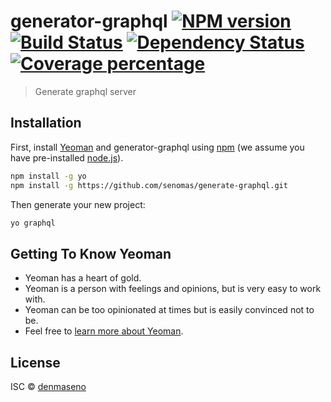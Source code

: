 # generator-graphql [![NPM version][npm-image]][npm-url] [![Build Status][travis-image]][travis-url] [![Dependency Status][daviddm-image]][daviddm-url] [![Coverage percentage][coveralls-image]][coveralls-url]
> Generate graphql server

## Installation

First, install [Yeoman](http://yeoman.io) and generator-graphql using [npm](https://www.npmjs.com/) (we assume you have pre-installed [node.js](https://nodejs.org/)).

```bash
npm install -g yo
npm install -g https://github.com/senomas/generate-graphql.git
```

Then generate your new project:

```bash
yo graphql
```

## Getting To Know Yeoman

 * Yeoman has a heart of gold.
 * Yeoman is a person with feelings and opinions, but is very easy to work with.
 * Yeoman can be too opinionated at times but is easily convinced not to be.
 * Feel free to [learn more about Yeoman](http://yeoman.io/).

## License

ISC © [denmaseno](senomas.com)


[npm-image]: https://badge.fury.io/js/generator-graphql.svg
[npm-url]: https://npmjs.org/package/generator-graphql
[travis-image]: https://travis-ci.org/senomas/generator-graphql.svg?branch=master
[travis-url]: https://travis-ci.org/senomas/generator-graphql
[daviddm-image]: https://david-dm.org/senomas/generator-graphql.svg?theme=shields.io
[daviddm-url]: https://david-dm.org/senomas/generator-graphql
[coveralls-image]: https://coveralls.io/repos/senomas/generator-graphql/badge.svg
[coveralls-url]: https://coveralls.io/r/senomas/generator-graphql
